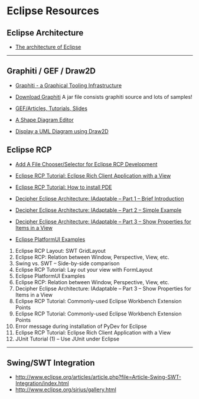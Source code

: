 # Eclipse Resources #

## Eclipse Architecture ##

- [The architecture of Eclipse](http://www.aosabook.org/en/eclipse.html)

----------

## Graphiti / GEF / Draw2D

- [Graphiti - a Graphical Tooling Infrastructure](https://eclipse.org/graphiti/)

- [Download Graphiti](https://eclipse.org/graphiti/download.php)
A jar file consists graphiti source and lots of samples!

- [GEF/Articles, Tutorials, Slides](http://wiki.eclipse.org/GEF/Articles,_Tutorials,_Slides)

- [A Shape Diagram Editor](http://www.eclipse.org/articles/Article-GEF-diagram-editor/shape.html)

- [Display a UML Diagram using Draw2D](http://www.eclipse.org/articles/Article-GEF-Draw2d/GEF-Draw2d.html)


## Eclipse RCP

- [Add A File Chooser/Selector for Eclipse RCP Development](http://www.programcreek.com/2010/11/add-a-file-chooserselector-for-eclipse-rcp-development/)

- [Eclipse RCP Tutorial: Eclipse Rich Client Application with a View](http://www.programcreek.com/2011/03/eclipse-tutorial-for-a-simple-desktop-application/)

- [Eclipse RCP Tutorial: How to install PDE](http://www.programcreek.com/2013/02/eclipse-rcp-tutorial-how-to-install-pde/)

- [Decipher Eclipse Architecture: IAdaptable – Part 1 – Brief Introduction](http://www.programcreek.com/2011/09/java-design-pattern-adapter/)

- [Decipher Eclipse Architecture: IAdaptable – Part 2 – Simple Example](http://www.programcreek.com/2011/09/adapters-in-eclipse/)

- [Decipher Eclipse Architecture: IAdaptable – Part 3 – Show Properties for Items in a View](http://www.programcreek.com/2011/09/eclipse-iadaptable-example-show-properties-for-items-from-a-sample-view/)


- [Eclipse PlatformUI Examples](http://www.programcreek.com/2012/10/eclipse-platformui-examples/)


1. Eclipse RCP Layout: SWT GridLayout
2. Eclipse RCP: Relation between Window, Perspective, View, etc.
3. Swing vs. SWT – Side-by-side comparison
4. Eclipse RCP Tutorial: Lay out your view with FormLayout
5. Eclipse PlatformUI Examples
6. Eclipse RCP: Relation between Window, Perspective, View, etc.
7. Decipher Eclipse Architecture: IAdaptable – Part 3 – Show Properties for Items in a View
8. Eclipse RCP Tutorial: Commonly-used Eclipse Workbench Extension Points
9. Eclipse RCP Tutorial: Commonly-used Eclipse Workbench Extension Points
10. Error message during installation of PyDev for Eclipse
11. Eclipse RCP Tutorial: Eclipse Rich Client Application with a View
12. JUnit Tutorial (1) – Use JUnit under Eclipse

----------

## Swing/SWT Integration

- http://www.eclipse.org/articles/article.php?file=Article-Swing-SWT-Integration/index.html
- http://www.eclipse.org/sirius/gallery.html

